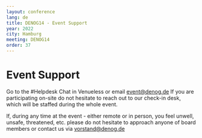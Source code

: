 ```yaml
---
layout: conference
lang: de
title: DENOG14 - Event Support
year: 2022
city: Hamburg
meeting: DENOG14
order: 37
---
```


# Event Support

Go to the #Helpdesk Chat in Venueless or email event@denog.de
If you are participating on-site do not hesitate to reach out to our check-in desk, which will be staffed during the whole event.

If, during any time at the event - either remote or in person, you feel unwell, unsafe, threatened, etc. please do not hesitate to approach anyone of board members or contact us via vorstand@denog.de


